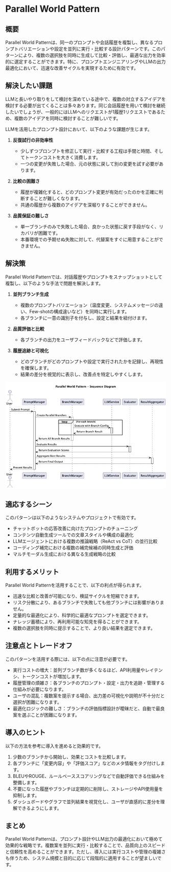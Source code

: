 # Parallel World Pattern

## 概要

Parallel World Patternは、同一のプロンプトや会話履歴を複製し、異なるプロンプトバリエーションや設定を並列に実行・比較する設計パターンです。このパターンにより、複数の選択肢を同時に生成して比較・評価し、最適な出力を効率的に選定することができます。特に、プロンプトエンジニアリングやLLMの出力最適化において、迅速な改善サイクルを実現するために有効です。

## 解決したい課題

LLMと長いやり取りをして検討を深めている途中で、複数の対立するアイデアを検討する必要が出てくることは多々あります。同じ会話履歴を用いて検討を継続したいでしょうが、一般的にはLLMへのリクエストが1履歴1リクエストであるため、複数のアイデアを同時に検討することが難しいです。

LLMを活用したプロンプト設計において、以下のような課題が生じます。

1. **反復試行の非効率性**
   - 少しずつプロンプトを修正して実行・比較する工程は手間と時間、そしてトークンコストを大きく消費します。
   - 一つの変更が失敗した場合、元の状態に戻して別の変更を試す必要があります。

2. **比較の困難さ**
   - 履歴が複雑化すると、どのプロンプト変更が有効だったのかを正確に判断することが難しくなります。
   - 共通の履歴から複数のアイデアを深堀りすることができません。

3. **品質保証の難しさ**
   - 単一ブランチのみで失敗した場合、良かった状態に戻す手段がなく、リカバリが困難です。
   - 本番環境での予期せぬ失敗に対して、代替案をすぐに用意することができません。

## 解決策

Parallel World Patternでは、対話履歴やプロンプトをスナップショットとして複製し、以下のような手法で問題を解決します。

1. **並列ブランチ生成**
   - 複数のプロンプトバリエーション（温度変更、システムメッセージの違い、Few-shotの構成違いなど）を同時に実行します。
   - 各ブランチに一意の識別子を付与し、設定と結果を紐付けます。

2. **品質評価と比較**
   - 各ブランチの出力をユーザフィードバックなどで評価します。

3. **履歴追跡と可視化**
   - どのブランチがどのプロンプトや設定で実行されたかを記録し、再現性を確保します。
   - 結果の差分を視覚的に表示し、改善点を特定しやすくします。

![img](uml/images/parallel_world_pattern_sequence.png)

## 適応するシーン

このパターンは以下のようなシステムやプロジェクトで有効です。

- チャットボットの応答改善に向けたプロンプトのチューニング
- コンテンツ自動生成ツールでの文章スタイルや構成の最適化
- LLMエージェントにおける複数の推論戦略（ReAct vs CoT）の並行比較
- コーディング補完における複数の補完候補の同時生成と評価
- マルチモーダル生成における異なる生成戦略の比較

## 利用するメリット

Parallel World Patternを活用することで、以下の利点が得られます。

- 迅速な比較と改善が可能になり、検証サイクルを短縮できます。
- リスク分散により、あるブランチで失敗しても他ブランチには影響がありません。
- 定量的な最適化により、科学的に最適なプロンプトを選定できます。
- ナレッジ蓄積により、再利用可能な知見を得ることができます。
- 複数の選択肢を同時に提示することで、より良い結果を選定できます。

## 注意点とトレードオフ

このパターンを活用する際には、以下の点に注意が必要です。

- 実行コストの増大：並列ブランチ数が多くなるほど、API利用量やレイテンシ、トークンコストが増加します。
- 履歴管理の煩雑さ：各ブランチのプロンプト・設定・出力を追跡・管理する仕組みが必要になります。
- ユーザの混乱：複数案を提示する場合、出力差の可視化や説明が不十分だと選択が困難になります。
- 最適化ロジックの難しさ：ブランチの評価指標設計が曖昧だと、自動で最良案を選ぶことが困難になります。

## 導入のヒント

以下の方法を参考に導入を進めると効果的です。

1. 少数のブランチから開始し、効果とコストを比較します。
2. 各ブランチに「変更内容」や「評価スコア」などのメタ情報をタグ付けします。
3. BLEUやROUGE、ルールベーススコアリングなどで自動評価できる仕組みを整備します。
4. 不要になった履歴やブランチは定期的に削除し、ストレージやAPI使用量を抑制します。
5. ダッシュボードやグラフで並列結果を視覚化し、ユーザが直感的に差分を理解できるようにします。

## まとめ

Parallel World Patternは、プロンプト設計やLLM出力の最適化において極めて効果的な戦略です。複数案を並列に実行・比較することで、品質向上のスピードと信頼性を高めることができます。ただし、導入には実行コストや管理の複雑さも伴うため、システム規模と目的に応じて段階的に適用することが望ましいです。
